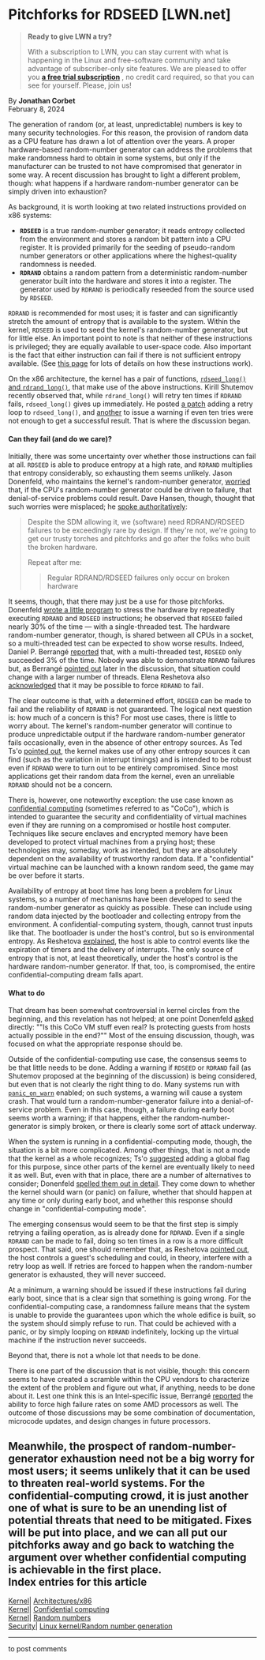 # Pitchforks for RDSEED [LWN.net]

> **Ready to give LWN a try?**
> 
> With a subscription to LWN, you can stay current with what is happening in the Linux and free-software community and take advantage of subscriber-only site features. We are pleased to offer you **[a free trial subscription](https://lwn.net/Promo/nst-trial/claim)** , no credit card required, so that you can see for yourself. Please, join us! 

By **Jonathan Corbet**  
February 8, 2024 

The generation of random (or, at least, unpredictable) numbers is key to many security technologies. For this reason, the provision of random data as a CPU feature has drawn a lot of attention over the years. A proper hardware-based random-number generator can address the problems that make randomness hard to obtain in some systems, but only if the manufacturer can be trusted to not have compromised that generator in some way. A recent discussion has brought to light a different problem, though: what happens if a hardware random-number generator can be simply driven into exhaustion? 

As background, it is worth looking at two related instructions provided on x86 systems: 

  * **`RDSEED`** is a true random-number generator; it reads entropy collected from the environment and stores a random bit pattern into a CPU register. It is provided primarily for the seeding of pseudo-random number generators or other applications where the highest-quality randomness is needed. 
  * **`RDRAND`** obtains a random pattern from a deterministic random-number generator built into the hardware and stores it into a register. The generator used by `RDRAND` is periodically reseeded from the source used by `RDSEED`. 



`RDRAND` is recommended for most uses; it is faster and can significantly stretch the amount of entropy that is available to the system. Within the kernel, `RDSEED` is used to seed the kernel's random-number generator, but for little else. An important point to note is that neither of these instructions is privileged; they are equally available to user-space code. Also important is the fact that either instruction can fail if there is not sufficient entropy available. (See [this page](https://www.intel.com/content/www/us/en/developer/articles/guide/intel-digital-random-number-generator-drng-software-implementation-guide.html) for lots of details on how these instructions work). 

On the x86 architecture, the kernel has a pair of functions, [`rdseed_long()` and `rdrand_long()`](https://elixir.bootlin.com/linux/v6.7.4/source/arch/x86/include/asm/archrandom.h#L18), that make use of the above instructions. Kirill Shutemov recently observed that, while `rdrand_long()` will retry ten times if `RDRAND` fails, `rdseed_long()` gives up immediately. He posted [a patch](/ml/linux-kernel/20240130083007.1876787-1-kirill.shutemov@linux.intel.com/) adding a retry loop to `rdseed_long()`, and [another](/ml/linux-kernel/20240130083007.1876787-2-kirill.shutemov@linux.intel.com/) to issue a warning if even ten tries were not enough to get a successful result. That is where the discussion began. 

#### Can they fail (and do we care)?

Initially, there was some uncertainty over whether those instructions can fail at all. `RDSEED` is able to produce entropy at a high rate, and `RDRAND` multiplies that entropy considerably, so exhausting them seems unlikely. Jason Donenfeld, who maintains the kernel's random-number generator, [worried](/ml/linux-kernel/CAHmME9qsfOdOEHHw_MOBmt6YAtncbbqP9LPK2dRjuOp1CrHzRA@mail.gmail.com/) that, if the CPU's random-number generator could be driven to failure, that denial-of-service problems could result. Dave Hansen, though, thought that such worries were misplaced; he [spoke authoritatively](/ml/linux-kernel/88a72370-e300-4bbc-8077-acd1cc831fe7@intel.com/): 

> Despite the SDM allowing it, we (software) need RDRAND/RDSEED failures to be exceedingly rare by design. If they're not, we're going to get our trusty torches and pitchforks and go after the folks who built the broken hardware. 
> 
> Repeat after me: 
>
>> Regular RDRAND/RDSEED failures only occur on broken hardware 

It seems, though, that there may just be a use for those pitchforks. Donenfeld [wrote a little program](/ml/linux-kernel/Zbjw5hRHr_E6k18r@zx2c4.com/) to stress the hardware by repeatedly executing `RDRAND` and `RDSEED` instructions; he observed that `RDSEED` failed nearly 30% of the time — with a single-threaded test. The hardware random-number generator, though, is shared between all CPUs in a socket, so a multi-threaded test can be expected to show worse results. Indeed, Daniel P. Berrangé [reported](/ml/linux-kernel/Zbk6h0ogqeInLa_1@redhat.com/) that, with a multi-threaded test, `RDSEED` only succeeded 3% of the time. Nobody was able to demonstrate `RDRAND` failures but, as Berrangé [pointed out](/ml/linux-kernel/Zbt7mXg9p6IOdcqp@redhat.com/) later in the discussion, that situation could change with a larger number of threads. Elena Reshetova also [acknowledged](/ml/linux-kernel/DM8PR11MB575052B985CA97B29A443F9AE77C2@DM8PR11MB5750.namprd11.prod.outlook.com/) that it may be possible to force `RDRAND` to fail. 

The clear outcome is that, with a determined effort, `RDSEED` can be made to fail and the reliability of `RDRAND` is not guaranteed. The logical next question is: how much of a concern is this? For most use cases, there is little to worry about. The kernel's random-number generator will continue to produce unpredictable output if the hardware random-number generator fails occasionally, even in the absence of other entropy sources. As Ted Ts'o [pointed out](/ml/linux-kernel/20240201044735.GC2356784@mit.edu/), the kernel makes use of any other entropy sources it can find (such as the variation in interrupt timings) and is intended to be robust even if `RDRAND` were to turn out to be entirely compromised. Since most applications get their random data from the kernel, even an unreliable `RDRAND` should not be a concern. 

There is, however, one noteworthy exception: the use case known as [confidential computing](https://en.wikipedia.org/wiki/Confidential_computing) (sometimes referred to as "CoCo"), which is intended to guarantee the security and confidentiality of virtual machines even if they are running on a compromised or hostile host computer. Techniques like secure enclaves and encrypted memory have been developed to protect virtual machines from a prying host; these technologies may, someday, work as intended, but they are absolutely dependent on the availability of trustworthy random data. If a "confidential" virtual machine can be launched with a known random seed, the game may be over before it starts. 

Availability of entropy at boot time has long been a problem for Linux systems, so a number of mechanisms have been developed to seed the random-number generator as quickly as possible. These can include using random data injected by the bootloader and collecting entropy from the environment. A confidential-computing system, though, cannot trust inputs like that. The bootloader is under the host's control, but so is environmental entropy. As Reshetova [explained](/ml/linux-kernel/DM8PR11MB5750B861F7A105886AA5FCE4E77C2@DM8PR11MB5750.namprd11.prod.outlook.com/), the host is able to control events like the expiration of timers and the delivery of interrupts. The only source of entropy that is not, at least theoretically, under the host's control is the hardware random-number generator. If that, too, is compromised, the entire confidential-computing dream falls apart. 

#### What to do

That dream has been somewhat controversial in kernel circles from the beginning, and this revelation has not helped; at one point Donenfeld [asked](/ml/linux-kernel/CAHmME9qMO7=RDR60bKJvpDTRokcKed_i0+7BbFD53_7o2OJ6-g@mail.gmail.com/) directly: ""Is this CoCo VM stuff even real? Is protecting guests from hosts actually possible in the end?"" Most of the ensuing discussion, though, was focused on what the appropriate response should be. 

Outside of the confidential-computing use case, the consensus seems to be that little needs to be done. Adding a warning if `RDSEED` or `RDRAND` fail (as Shutemov proposed at the beginning of the discussion) is being considered, but even that is not clearly the right thing to do. Many systems run with [`panic_on_warn`](https://docs.kernel.org/admin-guide/sysctl/kernel.html#panic-on-warn) enabled; on such systems, a warning will cause a system crash. That would turn a random-number-generator failure into a denial-of-service problem. Even in this case, though, a failure during early boot seems worth a warning; if that happens, either the random-number-generator is simply broken, or there is clearly some sort of attack underway. 

When the system is running in a confidential-computing mode, though, the situation is a bit more complicated. Among other things, that is not a mode that the kernel as a whole recognizes; Ts'o [suggested](/ml/linux-kernel/20240202153927.GA119530@mit.edu/) adding a global flag for this purpose, since other parts of the kernel are eventually likely to need it as well. But, even with that in place, there are a number of alternatives to consider; Donenfeld [spelled them out in detail](/ml/linux-kernel/CAHmME9oqM2a766dBK22-yKr8=2-icg=UkQzmBOF8G5Zh_Y9E9w@mail.gmail.com/). They come down to whether the kernel should warn (or panic) on failure, whether that should happen at any time or only during early boot, and whether this response should change in "confidential-computing mode". 

The emerging consensus would seem to be that the first step is simply retrying a failing operation, as is already done for `RDRAND`. Even if a single `RDRAND` can be made to fail, doing so ten times in a row is a more difficult prospect. That said, one should remember that, as Reshetova [pointed out](/ml/linux-kernel/DM8PR11MB5750FDC379F54F8591246DF0E7432@DM8PR11MB5750.namprd11.prod.outlook.com/), the host controls a guest's scheduling and could, in theory, interfere with a retry loop as well. If retries are forced to happen when the random-number generator is exhausted, they will never succeed. 

At a minimum, a warning should be issued if these instructions fail during early boot, since that is a clear sign that something is going wrong. For the confidential-computing case, a randomness failure means that the system is unable to provide the guarantees upon which the whole edifice is built, so the system should simply refuse to run. That could be achieved with a panic, or by simply looping on `RDRAND` indefinitely, locking up the virtual machine if the instruction never succeeds. 

Beyond that, there is not a whole lot that needs to be done. 

There is one part of the discussion that is not visible, though: this concern seems to have created a scramble within the CPU vendors to characterize the extent of the problem and figure out what, if anything, needs to be done about it. Lest one think this is an Intel-specific issue, Berrangé [reported](/ml/linux-kernel/ZcHoKUElwXGPzrWb@redhat.com/) the ability to force high failure rates on some AMD processors as well. The outcome of those discussions may be some combination of documentation, microcode updates, and design changes in future processors. 

Meanwhile, the prospect of random-number-generator exhaustion need not be a big worry for most users; it seems unlikely that it can be used to threaten real-world systems. For the confidential-computing crowd, it is just another one of what is sure to be an unending list of potential threats that need to be mitigated. Fixes will be put into place, and we can all put our pitchforks away and go back to watching the argument over whether confidential computing is achievable in the first place.  
Index entries for this article  
---  
[Kernel](/Kernel/Index)| [Architectures/x86](/Kernel/Index#Architectures-x86)  
[Kernel](/Kernel/Index)| [Confidential computing](/Kernel/Index#Confidential_computing)  
[Kernel](/Kernel/Index)| [Random numbers](/Kernel/Index#Random_numbers)  
[Security](/Security/Index/)| [Linux kernel/Random number generation](/Security/Index/#Linux_kernel-Random_number_generation)  
  


* * *

to post comments 

